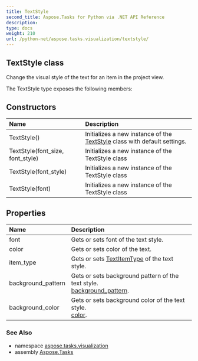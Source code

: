```yaml
---
title: TextStyle
second_title: Aspose.Tasks for Python via .NET API Reference
description: 
type: docs
weight: 210
url: /python-net/aspose.tasks.visualization/textstyle/
---
```


## TextStyle class

Change the visual style of the text for an item in the project view.

The TextStyle type exposes the following members:
## Constructors
| Name | Description |
| :- | :- |
|TextStyle()|Initializes a new instance of the [TextStyle](/tasks/python-net/aspose.tasks.visualization/textstyle/) class with default settings.|
|TextStyle(font_size, font_style)|Initializes a new instance of the TextStyle class|
|TextStyle(font_style)|Initializes a new instance of the TextStyle class|
|TextStyle(font)|Initializes a new instance of the TextStyle class|
## Properties
| Name | Description |
| :- | :- |
|font|Gets or sets font of the text style.|
|color|Gets or sets color of the text.|
|item_type|Gets or sets [TextItemType](/tasks/python-net/aspose.tasks.visualization/textitemtype/) of the text style.|
|background_pattern|Gets or sets background pattern of the text style.<br/>            [background_pattern](/tasks/python-net/aspose.tasks.visualization/textstyle/).|
|background_color|Gets or sets background color of the text style.<br/>            [color](/tasks/python-net/aspose.tasks.visualization/textstyle/).|

### See Also

* namespace [aspose.tasks.visualization](/tasks/python-net/aspose.tasks.visualization/)
* assembly [Aspose.Tasks](/tasks/python-net/)

